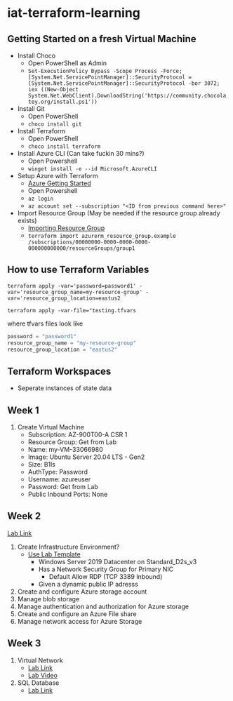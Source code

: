 # iat-terraform-learning

## Getting Started on a fresh Virtual Machine

- Install Choco
    - Open PowerShell as Admin
    - `Set-ExecutionPolicy Bypass -Scope Process -Force; [System.Net.ServicePointManager]::SecurityProtocol = [System.Net.ServicePointManager]::SecurityProtocol -bor 3072; iex ((New-Object System.Net.WebClient).DownloadString('https://community.chocolatey.org/install.ps1'))`
- Install Git
    - Open PowerShell
    - `choco install git`
- Install Terraform
    - Open PowerShell
    - `choco install terraform`
- Install Azure CLI (Can take fuckin 30 mins?)
    - Open Powershell
    - `winget install -e --id Microsoft.AzureCLI`
- Setup Azure with Terraform 
    - [Azure Getting Started](https://developer.hashicorp.com/terraform/tutorials/azure-get-started/azure-build)
    - Open Powershell
    - `az login`
    - `az account set --subscription "<ID from previous command here>"`
- Import Resource Group (May be needed if the resource group already exists)
    - [Importing Resource Group](https://registry.terraform.io/providers/hashicorp/azurerm/latest/docs/resources/resource_group.html)
    - `terraform import azurerm_resource_group.example /subscriptions/00000000-0000-0000-0000-000000000000/resourceGroups/group1`


## How to use Terraform Variables

`terraform apply -var='password=password1' -var='resource_group_name=my-resource-group' -var='resource_group_location=eastus2`

`terraform apply -var-file="testing.tfvars`

where tfvars files look like 

```tfvars
password = "password1"
resource_group_name = "my-resource-group"
resource_group_location = "eastus2"
```


## Terraform Workspaces

- Seperate instances of state data


## Week 1

1. Create Virtual Machine
    - Subscription: AZ-900T00-A CSR 1
    - Resource Group: Get from Lab
    - Name: my-VM-33066980
    - Image: Ubuntu Server 20.04 LTS - Gen2
    - Size: B1ls
    - AuthType: Password
    - Username: azureuser
    - Password: Get from Lab
    - Public Inbound Ports: None


## Week 2

[Lab Link](https://learn.microsoft.com/en-us/training/modules/configure-storage-security/8-simulation-storage?ns-enrollment-type=learningpath&ns-enrollment-id=learn.az-104-manage-storage)

1. Create Infrastructure Environment?
    - [Use Lab Template](https://github.com/MicrosoftLearning/AZ-104-MicrosoftAzureAdministrator/blob/master/Allfiles/Labs/07/az104-07-vm-template.json)
        - Windows Server 2019 Datacenter on Standard_D2s_v3
        - Has a Network Security Group for Primary NIC
            - Default Allow RDP (TCP 3389 Inbound)
        - Given a dynamic public IP adresss
2. Create and configure Azure storage account
3. Manage blob storage
4. Manage authentication and authorization for Azure storage
5. Create and configure an Azure File share
6. Manage network access for Azure Storage


## Week 3

1. Virtual Network
    - [Lab Link](https://learn.microsoft.com/en-us/training/modules/configure-virtual-networks/9-simulation-create-networks)
    - [Lab Video](https://mslearn.cloudguides.com/en-us/guides/AZ-900%20Exam%20Guide%20-%20Azure%20Fundamentals%20Exercise%204)
2. SQL Database
    - [Lab Link](https://microsoftlearning.github.io/DP-900T00A-Azure-Data-Fundamentals/Instructions/Labs/dp900-01-sql-lab.htm)
